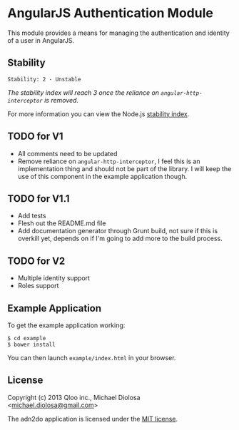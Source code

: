 # AngularJS Authentication Module

This module provides a means for managing the authentication and identity of a user in AngularJS.

## Stability

```
Stability: 2 - Unstable
```

*The stability index will reach 3 once the reliance on `angular-http-interceptor` is removed.*

For more information you can view the Node.js [stability index](http://nodejs.org/api/all.html#all_stability_index).

## TODO for V1

- All comments need to be updated
- Remove reliance on `angular-http-interceptor`, I feel this is an implementation thing and should not be part of the library. I will keep the use of this component in the example application though.

## TODO for V1.1

- Add tests
- Flesh out the README.md file
- Add documentation generator through Grunt build, not sure if this is overkill yet, depends on if I'm going to add more to the build process.

## TODO for V2

- Multiple identity support
- Roles support

## Example Application

To get the example application working:

```
$ cd example
$ bower install
```

You can then launch `example/index.html` in your browser.

## License

Copyright (c) 2013 Qloo inc., Michael Diolosa <[michael.diolosa@gmail.com](michael.diolosa@gmail.com)>

The adn2do application is licensed under the [MIT license](http://opensource.org/licenses/MIT).